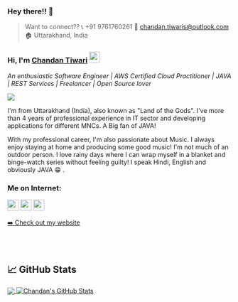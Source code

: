 ### Hey there!! 👋


> Want to connect??
> 📞 +91 9761760261
> 📧 chandan.tiwaris@outlook.com
> 🏠 Uttarakhand, India


### Hi, I'm [Chandan Tiwari](https://chandan13tiwari.github.io/portfolio/) <img src="https://media.giphy.com/media/hvRJCLFzcasrR4ia7z/giphy.gif" width="25px">

*An enthusiastic Software Engineer | AWS Certified Cloud Practitioner | JAVA | REST Services | Freelancer | Open Source lover*
<!--
**Ratheshprabakar/Ratheshprabakar** is a ✨ _special_ ✨ repository because its `README.md` (this file) appears on your GitHub profile.
-->

![](https://komarev.com/ghpvc/?username=chandan13tiwari&color=brightgreen&style=flat)

I'm from Uttarakhand (India), also known as "Land of the Gods". I've more than 4 years of professional experience in IT sector and developing applications for different MNCs. A Big fan of JAVA!

With my professional career, I'm also passionate about Music. I always enjoy staying at home and producing some good music! I'm not much of an outdoor person. I love rainy days where I can wrap myself in a blanket and binge-watch series without feeling guilty! I speak Hindi, English and obviously JAVA :grin: .

### Me on Internet:

<p><a href="https://twitter.com/shashank020597"><img src="https://img.shields.io/badge/twitter-%231DA1F2.svg?&style=for-the-badge&logo=twitter&logoColor=white" height=25></a> <a href="https://www.linkedin.com/in/shashank-singhal-a87729b5/"><img src="https://img.shields.io/badge/linkedin-%230077B5.svg?&style=for-the-badge&logo=linkedin&logoColor=white" height=25></a> <a href="https://www.instagram.com/shanky4you/"><img src="https://img.shields.io/badge/instagram-%23E4405F.svg?&style=for-the-badge&logo=instagram&logoColor=white" height=25></a> 
<p><a href="https://chandan13tiwari.github.io/portfolio/">➡️ Check out my website</a></p>
<br />
<br />

## &#x1f4c8; GitHub Stats

<a href="https://github.com/chandan13tiwari/chandan13tiwari">
  <img align="center" src="https://github-readme-stats.vercel.app/api/top-langs/?username=chandan13tiwari&hide=java,html&title_color=ffffff&text_color=c9cacc&icon_color=2bbc8a&bg_color=1d1f21" />
</a>
<a href="https://github.com/chandan13tiwari/chandan13tiwari">
  <img align="center" src="https://github-readme-stats.vercel.app/api?username=chandan13tiwari&show_icons=true&line_height=27&count_private=true&title_color=ffffff&text_color=c9cacc&icon_color=2bbc8a&bg_color=1d1f21" alt="Chandan's GitHub Stats" />
</a>
